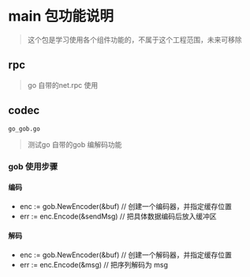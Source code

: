# main 包功能说明

> 这个包是学习使用各个组件功能的，不属于这个工程范围，未来可移除


## rpc 
> go 自带的net.rpc 使用



## codec

`go_gob.go` 

> 测试go 自带的gob 编解码功能

### gob 使用步骤
#### 编码
- enc := gob.NewEncoder(&buf)  // 创建一个编码器，并指定缓存位置
- err := enc.Encode(&sendMsg)  // 把具体数据编码后放入缓冲区

#### 解码
- enc := gob.NewEncoder(&buf)   // 创建一个解码器，并指定缓存位置
- err := enc.Encode(&msg)       // 把序列解码为 msg
	


